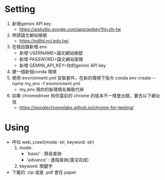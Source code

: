 # Setting
1. 新增gemini API key
    - https://aistudio.google.com/app/apikey?hl=zh-tw 
2. 申請論文網站帳號
    - https://ndltd.ncl.edu.tw/ 
3. 在根目錄新增.env
    - 新增 USERNAME=論文網站帳號
    - 新增 PASSWORD=論文網站密碼
    - 新增 GEMINI_API_KEY=你的gemini API key
4. 建一個新個conda 環境    
5. 使用 environment.yml 安裝套件，在新的環境下指令 conda env create --name my_env -f environment.yml
    - my_env 用你的新環境名稱取代掉
6. 如果 chromedriver 和你當前的 chrome 的版本不一樣會出錯，要去以下網址找
    - https://googlechromelabs.github.io/chrome-for-testing/
# Using
- 呼叫 web_crawl(mode: str, keyword: str)
    1. mode: 
        - 'basic' : 簡易查詢
        - 'advance' : 進階查詢(還沒完成)
    2. keyword: 關鍵字
- 下載的 .zip 或是 .pdf 會在 paper
